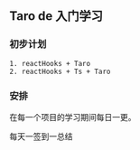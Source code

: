 ## Taro de 入门学习
### 初步计划
    
    1. reactHooks + Taro 
    2. reactHooks + Ts + Taro 
    
### 安排

在每一个项目的学习期间每日一更。

每天一签到一总结
